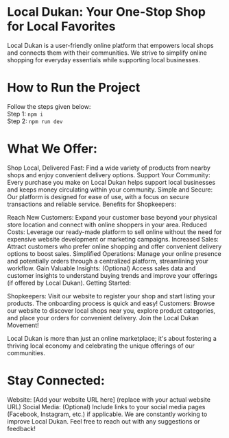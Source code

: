 # Local Dukan: Your One-Stop Shop for Local Favorites
Local Dukan is a user-friendly online platform that empowers local shops and connects them with their communities. We strive to simplify online shopping for everyday essentials while supporting local businesses.

# How to Run the Project
Follow the steps given below:<br>
Step 1: `npm i` <br>
Step 2: `npm run dev`

# What We Offer:

Shop Local, Delivered Fast: Find a wide variety of products from nearby shops and enjoy convenient delivery options.
Support Your Community: Every purchase you make on Local Dukan helps support local businesses and keeps money circulating within your community.
Simple and Secure: Our platform is designed for ease of use, with a focus on secure transactions and reliable service.
Benefits for Shopkeepers:

Reach New Customers: Expand your customer base beyond your physical store location and connect with online shoppers in your area.
Reduced Costs: Leverage our ready-made platform to sell online without the need for expensive website development or marketing campaigns.
Increased Sales: Attract customers who prefer online shopping and offer convenient delivery options to boost sales.
Simplified Operations: Manage your online presence and potentially orders through a centralized platform, streamlining your workflow.
Gain Valuable Insights: (Optional) Access sales data and customer insights to understand buying trends and improve your offerings (if offered by Local Dukan).
Getting Started:

Shopkeepers: Visit our website to register your shop and start listing your products. The onboarding process is quick and easy!
Customers: Browse our website to discover local shops near you, explore product categories, and place your orders for convenient delivery.
Join the Local Dukan Movement!

Local Dukan is more than just an online marketplace; it's about fostering a thriving local economy and celebrating the unique offerings of our communities.

# Stay Connected:

Website: [Add your website URL here] (replace with your actual website URL)
Social Media: (Optional) Include links to your social media pages (Facebook, Instagram, etc.) if applicable.
We are constantly working to improve Local Dukan.  Feel free to reach out with any suggestions or feedback!